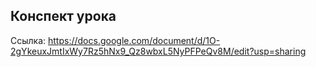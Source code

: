 ## Конспект урока
Ссылка: https://docs.google.com/document/d/1O-2gYkeuxJmtIxWy7Rz5hNx9_Qz8wbxL5NyPFPeQv8M/edit?usp=sharing 